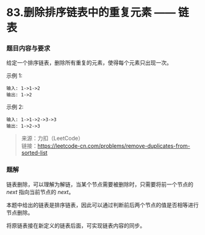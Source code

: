 # 83.删除排序链表中的重复元素 —— 链表

### 题目内容与要求

给定一个排序链表，删除所有重复的元素，使得每个元素只出现一次。

示例 1:
```
输入: 1->1->2
输出: 1->2
```

示例 2:
```
输入: 1->1->2->3->3
输出: 1->2->3
```

> 来源：力扣（LeetCode）\
链接：https://leetcode-cn.com/problems/remove-duplicates-from-sorted-list

### 题解

链表删除，可以理解为解链，当某个节点需要被删除时，只需要将前一个节点的 _next_ 指向当前节点的 _next_。

本题中给出的链表是排序链表，因此可以通过判断前后两个节点的值是否相等进行节点删除。

将原链表接在新定义的链表后面，可实现链表内容的同步。

